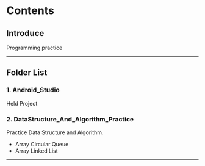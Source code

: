 # Contents

## Introduce

Programming practice

---

## Folder List

### 1. Android_Studio

Held Project


### 2. DataStructure_And_Algorithm_Practice

Practice Data Structure and Algorithm.

- Array Circular Queue
- Array Linked List

---